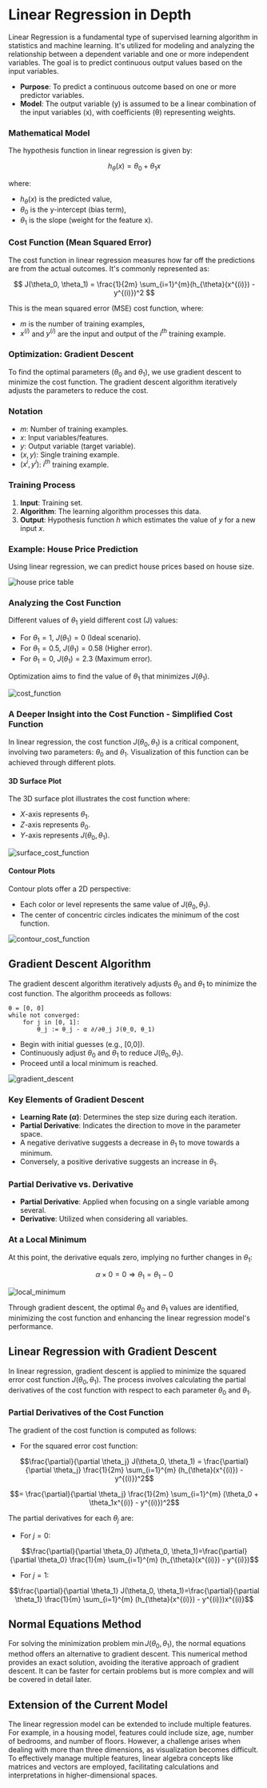 # Linear Regression in Depth

Linear Regression is a fundamental type of supervised learning algorithm in statistics and machine learning. It's utilized for modeling and analyzing the relationship between a dependent variable and one or more independent variables. The goal is to predict continuous output values based on the input variables.

- **Purpose**: To predict a continuous outcome based on one or more predictor variables.
- **Model**: The output variable (y) is assumed to be a linear combination of the input variables (x), with coefficients (θ) representing weights.

### Mathematical Model
The hypothesis function in linear regression is given by:

$$
h_{\theta}(x) = \theta_0 + \theta_1x
$$

where:

- $h_{\theta}(x)$ is the predicted value,
- $\theta_0$ is the y-intercept (bias term),
- $\theta_1$ is the slope (weight for the feature x).

### Cost Function (Mean Squared Error)
The cost function in linear regression measures how far off the predictions are from the actual outcomes. It's commonly represented as:

$$
J(\theta_0, \theta_1) = \frac{1}{2m} \sum_{i=1}^{m}(h_{\theta}(x^{(i)}) - y^{(i)})^2
$$

This is the mean squared error (MSE) cost function, where:

- $m$ is the number of training examples,
- $x^{(i)}$ and $y^{(i)}$ are the input and output of the $i^{th}$ training example.

### Optimization: Gradient Descent
To find the optimal parameters ($\theta_0$ and $\theta_1$), we use gradient descent to minimize the cost function. The gradient descent algorithm iteratively adjusts the parameters to reduce the cost.

### Notation

- $m$: Number of training examples.
- $x$: Input variables/features.
- $y$: Output variable (target variable).
- $(x, y)$: Single training example.
- $(x^{i}, y^{i})$: $i^{th}$ training example.

### Training Process

1. **Input**: Training set.
2. **Algorithm**: The learning algorithm processes this data.
3. **Output**: Hypothesis function $h$ which estimates the value of $y$ for a new input $x$.

### Example: House Price Prediction
Using linear regression, we can predict house prices based on house size.

![house price table](https://github.com/djeada/Stanford-Machine-Learning/blob/main/slides/resources/house_price_table.png)

### Analyzing the Cost Function
Different values of $\theta_1$ yield different cost (J) values:

- For $\theta_1 = 1$, $J(\theta_1) = 0$ (Ideal scenario).
- For $\theta_1 = 0.5$, $J(\theta_1) = 0.58$ (Higher error).
- For $\theta_1 = 0$, $J(\theta_1) = 2.3$ (Maximum error).

Optimization aims to find the value of $\theta_1$ that minimizes $J(\theta_1)$.

![cost_function](https://github.com/djeada/Stanford-Machine-Learning/blob/main/slides/resources/cost_function.png)

### A Deeper Insight into the Cost Function - Simplified Cost Function

In linear regression, the cost function $J(\theta_0, \theta_1)$ is a critical component, involving two parameters: $\theta_0$ and $\theta_1$. Visualization of this function can be achieved through different plots.

#### 3D Surface Plot

The 3D surface plot illustrates the cost function where:

- $X$-axis represents $\theta_1$.
- $Z$-axis represents $\theta_0$.
- $Y$-axis represents $J(\theta_0, \theta_1)$.

![surface_cost_function](https://github.com/djeada/Stanford-Machine-Learning/blob/main/slides/resources/surface_cost_function.png)

#### Contour Plots

Contour plots offer a 2D perspective:

- Each color or level represents the same value of $J(\theta_0, \theta_1)$.
- The center of concentric circles indicates the minimum of the cost function.

![contour_cost_function](https://github.com/djeada/Stanford-Machine-Learning/blob/main/slides/resources/contour_cost_function.png)

## Gradient Descent Algorithm

The gradient descent algorithm iteratively adjusts $\theta_0$ and $\theta_1$ to minimize the cost function. The algorithm proceeds as follows:

```plaintext
θ = [0, 0]
while not converged:
    for j in [0, 1]:
        θ_j := θ_j - α ∂/∂θ_j J(θ_0, θ_1)
```

- Begin with initial guesses (e.g., [0,0]).
- Continuously adjust $\theta_0$ and $\theta_1$ to reduce $J(\theta_0, \theta_1)$.
- Proceed until a local minimum is reached.

![gradient_descent](https://github.com/djeada/Stanford-Machine-Learning/blob/main/slides/resources/gradient_descent.png)

### Key Elements of Gradient Descent

- **Learning Rate ($\alpha$)**: Determines the step size during each iteration.
- **Partial Derivative**: Indicates the direction to move in the parameter space.
- A negative derivative suggests a decrease in $\theta_1$ to move towards a minimum.
- Conversely, a positive derivative suggests an increase in $\theta_1$.

### Partial Derivative vs. Derivative

- **Partial Derivative**: Applied when focusing on a single variable among several.
- **Derivative**: Utilized when considering all variables.

### At a Local Minimum
At this point, the derivative equals zero, implying no further changes in $\theta_1$:

$$
\alpha \times 0 = 0 \Rightarrow \theta_1 = \theta_1 - 0
$$

![local_minimum](https://user-images.githubusercontent.com/37275728/201476896-555ad8c4-8422-428b-937f-12cdf70d75bd.png)

Through gradient descent, the optimal $\theta_0$ and $\theta_1$ values are identified, minimizing the cost function and enhancing the linear regression model's performance.

## Linear Regression with Gradient Descent

In linear regression, gradient descent is applied to minimize the squared error cost function $J(\theta_0, \theta_1)$. The process involves calculating the partial derivatives of the cost function with respect to each parameter $\theta_0$ and $\theta_1$.

### Partial Derivatives of the Cost Function
The gradient of the cost function is computed as follows:

- For the squared error cost function:

$$\frac{\partial}{\partial \theta_j} J(\theta_0, \theta_1) = \frac{\partial}{\partial \theta_j} \frac{1}{2m} \sum_{i=1}^{m} (h_{\theta}(x^{(i)}) - y^{(i)})^2$$

$$= \frac{\partial}{\partial \theta_j} \frac{1}{2m} \sum_{i=1}^{m} (\theta_0 + \theta_1x^{(i)} - y^{(i)})^2$$

The partial derivatives for each $\theta_j$ are:

- For $j=0$:

$$\frac{\partial}{\partial \theta_0} J(\theta_0, \theta_1)=\frac{\partial}{\partial \theta_0} \frac{1}{m} \sum_{i=1}^{m} (h_{\theta}(x^{(i)}) - y^{(i)})$$

- For $j=1$:
  
$$\frac{\partial}{\partial \theta_1} J(\theta_0, \theta_1)=\frac{\partial}{\partial \theta_1} \frac{1}{m} \sum_{i=1}^{m} (h_{\theta}(x^{(i)}) - y^{(i)})x^{(i)}$$

## Normal Equations Method

For solving the minimization problem $\min J(\theta_0, \theta_1)$, the normal equations method offers an alternative to gradient descent. This numerical method provides an exact solution, avoiding the iterative approach of gradient descent. It can be faster for certain problems but is more complex and will be covered in detail later.

## Extension of the Current Model

The linear regression model can be extended to include multiple features. For example, in a housing model, features could include size, age, number of bedrooms, and number of floors. However, a challenge arises when dealing with more than three dimensions, as visualization becomes difficult. To effectively manage multiple features, linear algebra concepts like matrices and vectors are employed, facilitating calculations and interpretations in higher-dimensional spaces.
